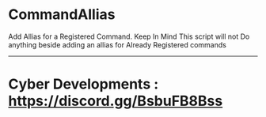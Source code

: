 # CommandAllias
Add Allias for a Registered Command.
Keep In Mind This script will not Do anything beside adding an allias for Already Registered commands


____
# Cyber Developments : https://discord.gg/BsbuFB8Bss
